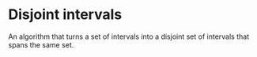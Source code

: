 # Disjoint intervals

An algorithm that turns a set of intervals into a disjoint set of intervals
that spans the same set.
